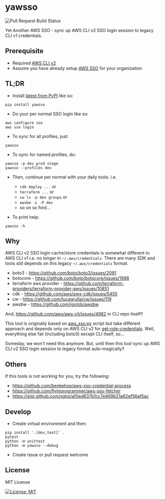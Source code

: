 # yawsso

![Pull Request Build Status](https://github.com/victorskl/yawsso/workflows/Pull%20Request%20Build/badge.svg)

Yet Another AWS SSO - sync up AWS CLI v2 SSO login session to legacy CLI v1 credentials.

## Prerequisite

- Required [AWS CLI v2](https://docs.aws.amazon.com/cli/latest/userguide/cli-chap-install.html)
- Assume you have already setup [AWS SSO](https://aws.amazon.com/single-sign-on/) for your organization

## TL;DR

- Install [latest from PyPI](https://pypi.org/project/yawsso/) like so:
```commandline
pip install yawsso
```

- Do your per normal SSO login like so:
```commandline
aws configure sso
aws sso login
```

- To sync for all profiles, just:
```commandline
yawsso
```

- To sync for named profiles, do:
```commandline
yawsso -p dev prod stage
yawsso --profiles dev
```

- Then, continue per normal with your daily tools. i.e. 
    - `cdk deploy ...` or
    - `terraform ...` or
    - `cw ls -p dev groups` or
    - `awsbw -L -P dev` 
    - so on so ford...

- To print help:
```commandline
yawsso -h
```

## Why

AWS CLI v2 SSO login cache/store credentials is somewhat different to AWS CLI v1 i.e. no longer in `~/.aws/credentials`. There are many SDK and tools still depends on this legacy `~/.aws/credentials` format.

- boto3 - https://github.com/boto/boto3/issues/2091
- botocore - https://github.com/boto/botocore/issues/1988
- terraform aws provider - https://github.com/terraform-providers/terraform-provider-aws/issues/10851
- cdk - https://github.com/aws/aws-cdk/issues/5455
- cw - https://github.com/lucagrulla/cw/issues/119
- awsbw - https://github.com/jgolob/awsbw

And, https://github.com/aws/aws-cli/issues/4982 in CLI repo itself!!

This tool is originally based on [aws_sso.py](https://gist.github.com/sgtoj/af0ed637b1cc7e869b21a62ef56af5ac) script but take different approach and depends only on AWS CLI v2 for [get-role-credentials](https://awscli.amazonaws.com/v2/documentation/api/latest/reference/sso/get-role-credentials.html). Well, everything else fail (including boto3) except CLI itself, so...

Someday, we won't need this anymore. But, until then this tool sync up AWS CLI v2 SSO login session to legacy format auto-magically!!

## Others

If this tools is not working for you, try the following:

- https://github.com/benkehoe/aws-sso-credential-process
- https://github.com/flyinprogrammer/aws-sso-fetcher
- https://gist.github.com/sgtoj/af0ed637b1cc7e869b21a62ef56af5ac

## Develop

- Create virtual environment and then:

```
pip install '.[dev,test]' .
pytest
python -m unittest
python -m yawsso --debug
```

- Create issue or pull request welcome

## License

MIT License

[![License: MIT](https://img.shields.io/badge/License-MIT-yellow.svg)](https://opensource.org/licenses/MIT)

